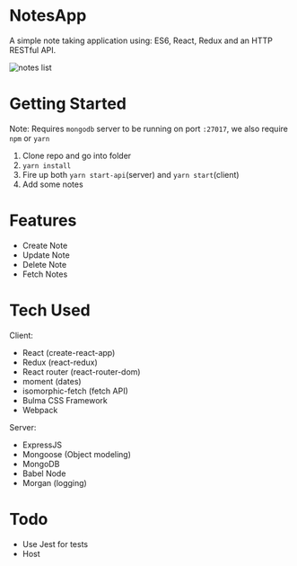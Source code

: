 NotesApp
========

A simple note taking application using: ES6, React, Redux and an HTTP RESTful API.

![notes list](http://imgur.com/qV0vrtw.png)

Getting Started
===============

Note: Requires ```mongodb``` server to be running on port ```:27017```, we also require ```npm``` or ```yarn```

1. Clone repo and go into folder
2. ```yarn install```
3. Fire up both ```yarn start-api```(server) and ```yarn start```(client) 
4. Add some notes

Features
========

- Create Note
- Update Note
- Delete Note
- Fetch Notes


Tech Used
=========

Client: 
- React (create-react-app)
- Redux (react-redux)
- React router (react-router-dom)
- moment (dates)
- isomorphic-fetch (fetch API)
- Bulma CSS Framework
- Webpack


Server:
- ExpressJS
- Mongoose (Object modeling)
- MongoDB
- Babel Node
- Morgan (logging)

Todo
====

- Use Jest for tests
- Host
